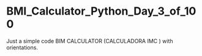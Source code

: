 # BMI_Calculator_Python_Day_3_of_100
Just a simple code BIM CALCULATOR (CALCULADORA IMC ) with orientations.
